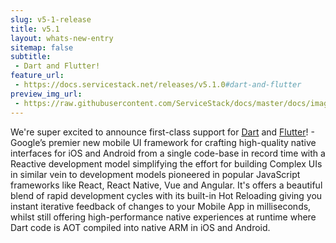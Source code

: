 ```yaml
---
slug: v5-1-release
title: v5.1
layout: whats-new-entry
sitemap: false
subtitle:
 - Dart and Flutter!
feature_url:
 - https://docs.servicestack.net/releases/v5.1.0#dart-and-flutter
preview_img_url:
 - https://raw.githubusercontent.com/ServiceStack/docs/master/docs/images/dart/dart.png
---
```

We're super excited to announce first-class support for [Dart](https://www.dartlang.org) and [Flutter](https://flutter.io)! - Google’s premier new mobile UI framework for crafting high-quality native interfaces for iOS and Android from a single code-base in record time with a Reactive development model simplifying the effort for building Complex UIs in similar vein to development models pioneered in popular JavaScript frameworks like React, React Native, Vue and Angular. It's offers a beautiful blend of rapid development cycles with its built-in Hot Reloading giving you instant iterative feedback of changes to your Mobile App in milliseconds, whilst still offering high-performance native experiences at runtime where Dart code is AOT compiled into native ARM in iOS and Android.
